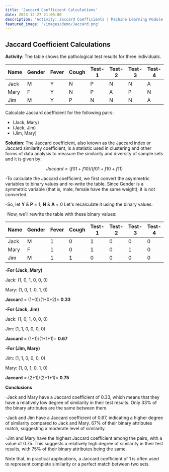 ```yaml
---
title: 'Jaccard Coefficient Calculations'
date: 2023-12-27 21:00:00
description: 'Activity: Jaccard Coefficients | Machine Learning Module'
featured_image: '/images/demo/Jaccard.png'
---
```


## Jaccard Coefficient Calculations

**Activity**: The table shows the pathological test results for three individuals.

|   Name  | Gender | Fever | Cough | Test-1 | Test-2 | Test-3 | Test-4 |
| ------- | ------ | ----- | ----- | ------ | ------ | ------ | ------ |
|   Jack  |   M    |   Y   |   N   |   P    |   N    |   N    |   A    |
|   Mary  |   F    |   Y   |   N   |   P    |   A    |   P    |   N    |
|   Jim   |   M    |   Y   |   P   |   N    |   N    |   N    |   A    |

Calculate Jaccard coefficient for the following pairs:

- (Jack, Mary)
- (Jack, Jim)
- (Jim, Mary)

**Solution**: The Jaccard coefficient, also known as the Jaccard index or Jaccard similarity coefficient, is a statistic used in clustering and other forms of data analysis to measure the similarity and diversity of sample sets and it is given by:
```math
Jaccard = (f01 + f10) / (f01 + f10 + f11)
``` 
-To calculate the Jaccard coefficient, we first convert the asymmetric variables to binary values and re-write the table. Since Gender is a symmetric variable (that is, male, female have the same weight), it is not converted.

-So, let **Y** & **P** = 1; **N** & **A** = 0 Let's recalculate it using the binary values:

-Now, we'll rewrite the table with these binary values:

  |   Name  | Gender | Fever | Cough | Test-1 | Test-2 | Test-3 | Test-4 |
  | ------- | ------ | ----- | ----- | ------ | ------ | ------ | ------ |
  |   Jack  |   M    |   1   |   0   |   1    |   0    |   0    |   0    |
  |   Mary  |   F    |   1   |   0   |   1    |   0    |   1    |   0    |
  |   Jim   |   M    |   1   |   1   |   0    |   0    |   0    |   0    |

**-For (Jack, Mary)**
  
  Jack: (1, 0, 1, 0, 0, 0)
  
  Mary: (1, 0, 1, 0, 1, 0)
  
  **Jaccar**d = (1+0)/(1+0+2)= **0.33**

**-For (Jack, Jim)**
  
  Jack: (1, 0, 1, 0, 0, 0)
  
  Jim:  (1, 1, 0, 0, 0, 0)
  
  **Jaccard** = (1+1)/(1+1+1)= **0.67**

  **-For (Jim, Mary)**
  
  Jim:  (1, 1, 0, 0, 0, 0)
  
  Mary: (1, 0, 1, 0, 1, 0)
  
  **Jaccard** = (2+1)/(2+1+1)= **0.75**


**Conclusions**

-Jack and Mary have a Jaccard coefficient of 0.33, which means that they have a relatively low degree of similarity in their test results. Only 33% of the binary attributes are the same between them.

-Jack and Jim have a Jaccard coefficient of 0.67, indicating a higher degree of similarity compared to Jack and Mary. 67% of their binary attributes match, suggesting a moderate level of similarity.

-Jim and Mary have the highest Jaccard coefficient among the pairs, with a value of 0.75. This suggests a relatively high degree of similarity in their test results, with 75% of their binary attributes being the same.

Note that, in practical applications, a Jaccard coefficient of 1 is often used to represent complete similarity or a perfect match between two sets.

